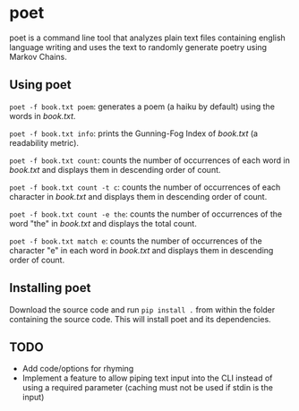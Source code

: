 poet
============
poet is a command line tool that analyzes plain text files containing english language writing and uses the text to randomly generate poetry using Markov Chains.

## Using poet
`poet -f book.txt poem`: generates a poem (a haiku by default) using the words in _book.txt_.

`poet -f book.txt info`: prints the Gunning-Fog Index of _book.txt_ (a readability metric).

`poet -f book.txt count`: counts the number of occurrences of each word in _book.txt_ and displays them in descending order of count.

`poet -f book.txt count -t c`: counts the number of occurrences of each character in _book.txt_ and displays them in descending order of count.

`poet -f book.txt count -e the`: counts the number of occurrences of the word "the" in _book.txt_ and displays the total count.

`poet -f book.txt match e`: counts the number of occurrences of the character "e" in each word in _book.txt_ and displays them in descending order of count.


## Installing poet
Download the source code and run `pip install .` from within the folder containing the source code. This will install poet and its dependencies.

## TODO
- Add code/options for rhyming
- Implement a feature to allow piping text input into the CLI instead of using a required parameter (caching must not be used if stdin is the input)
